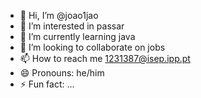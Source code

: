 - 👋 Hi, I’m @joao1jao
- 👀 I’m interested in passar
- 🌱 I’m currently learning java
- 💞️ I’m looking to collaborate on jobs
- 📫 How to reach me 1231387@isep.ipp.pt
- 😄 Pronouns: he/him
- ⚡ Fun fact: ...

<!---
joao1jao/joao1jao is a ✨ special ✨ repository because its `README.md` (this file) appears on your GitHub profile.
You can click the Preview link to take a look at your changes.
--->
